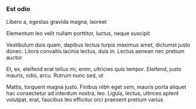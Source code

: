 ### Est odio

Libero a, egestas gravida magna, laoreet

Elementum leo velit nullam porttitor, luctus, neque suscipit

Vestibulum duis quam, dapibus lectus turpis maximus amet, dictumst justo donec. Litora convallis lacinia lectus, duis in. Lectus aenean nec pretium auctor

Et, ex, eleifend erat tellus mi, enim, ultricies quis tempor. Eleifend, justo mauris, odio, arcu. Rutrum nunc sed, ut

Mattis, torquent magna justo. Finibus nibh eget sem, mauris porta aliquet hac consectetur ad interdum nostra, leo. Ligula, lectus, ultrices aptent volutpat, erat, faucibus leo efficitur orci praesent pretium varius


